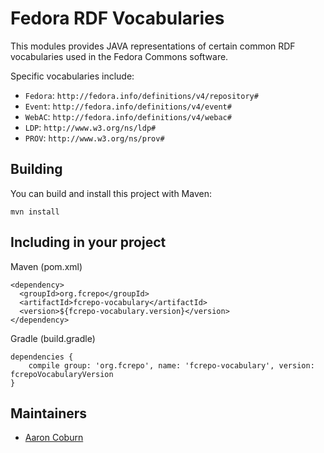 # Fedora RDF Vocabularies

This modules provides JAVA representations of certain common RDF vocabularies used in the Fedora Commons software.

Specific vocabularies include:

  * `Fedora`: `http://fedora.info/definitions/v4/repository#`
  * `Event`: `http://fedora.info/definitions/v4/event#`
  * `WebAC`: `http://fedora.info/definitions/v4/webac#`
  * `LDP`: `http://www.w3.org/ns/ldp#`
  * `PROV`: `http://www.w3.org/ns/prov#`

## Building

You can build and install this project with Maven:

    mvn install

## Including in your project

Maven (pom.xml)

    <dependency>
      <groupId>org.fcrepo</groupId>
      <artifactId>fcrepo-vocabulary</artifactId>
      <version>${fcrepo-vocabulary.version}</version>
    </dependency>

Gradle (build.gradle)

    dependencies {
        compile group: 'org.fcrepo', name: 'fcrepo-vocabulary', version: fcrepoVocabularyVersion
    }

## Maintainers

  * [Aaron Coburn](https://github.com/acoburn)

